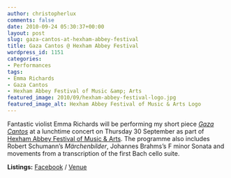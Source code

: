 ```yaml
---
author: christopherlux
comments: false
date: 2010-09-24 05:30:37+00:00
layout: post
slug: gaza-cantos-at-hexham-abbey-festival
title: Gaza Cantos @ Hexham Abbey Festival
wordpress_id: 1151
categories:
- Performances
tags:
- Emma Richards
- Gaza Cantos
- Hexham Abbey Festival of Music &amp; Arts
featured_image: 2010/09/hexham-abbey-festival-logo.jpg
featured_image_alt: Hexham Abbey Festival of Music & Arts Logo
---
```


Fantastic violist Emma Richards will be performing my short piece [_Gaza Cantos_](/2009/05/gaza-cantos/) at a lunchtime concert on Thursday 30 September as part of [Hexham Abbey Festival of Music & Arts](http://www.hexhamabbey.org.uk/festival/). The programme also includes Robert Schumann’s _Märchenbilder_, Johannes Brahms’s F minor Sonata and movements from a transcription of the first Bach cello suite.

**Listings:** [Facebook](http://www.facebook.com/event.php?eid=118075051577729) / [Venue](http://hexhamabbeyfestival.weebly.com/young-artist-platform-4.html)
